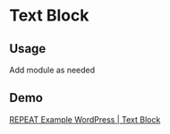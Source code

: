 # Text Block
## Usage
Add module as needed

## Demo
[REPEAT Example WordPress | Text Block](https://test-repeat-example-wordpress.pantheonsite.io/text-block)
